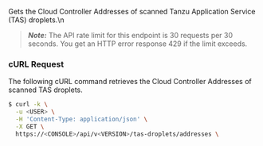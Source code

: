 Gets the Cloud Controller Addresses of scanned Tanzu Application Service (TAS) droplets.\n 

> _**Note:**_ The API rate limit for this endpoint is 30 requests per 30 seconds. 
You get an HTTP error response 429 if the limit exceeds.


### cURL Request

The following cURL command retrieves the Cloud Controller Addresses of scanned TAS droplets.

```bash
$ curl -k \
  -u <USER> \
  -H 'Content-Type: application/json' \
  -X GET \
  https://<CONSOLE>/api/v<VERSION>/tas-droplets/addresses \
```